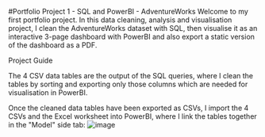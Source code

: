 #Portfolio Project 1 - SQL and PowerBI - AdventureWorks
Welcome to my first portfolio project. In this data cleaning, analysis and visualisation project, I clean the AdventureWorks dataset with SQL, then visualise it as an interactive 3-page dashboard with PowerBI and also export a static version of the dashboard as a PDF.

Project Guide

The 4 CSV data tables are the output of the SQL queries, where I clean the tables by sorting and exporting only those columns which are needed for visualisation in PowerBI.

Once the cleaned data tables have been exported as CSVs, I import the 4 CSVs and the Excel worksheet into PowerBI, where I link the tables together in the "Model" side tab:
![image](https://github.com/ibhoomi16/data/assets/165368778/d78d7e0c-fbf7-4420-970f-2de89e5c3a8e)

